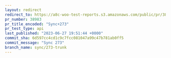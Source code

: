 ```yaml
---
layout: redirect
redirect_to: https://a8c-woo-test-reports.s3.amazonaws.com/public/pr/38983/api/index.html
pr_number: 38983
pr_title_encoded: "Sync+273"
pr_test_type: api
last_published: "2023-06-27 19:51:44 +0000"
commit_sha: 6d597cc4cd1c9c7fcc081047a99c47b781ab0ff5
commit_message: "Sync 273"
branch_name: sync/273-trunk
---
```

